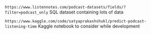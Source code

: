 `https://www.listennotes.com/podcast-datasets/fields/?filter=podcast_only`
SQL dataset containing lots of data


`https://www.kaggle.com/code/satyaprakashshukl/predict-podcast-listening-time`
Kaggle notebook to consider while development
